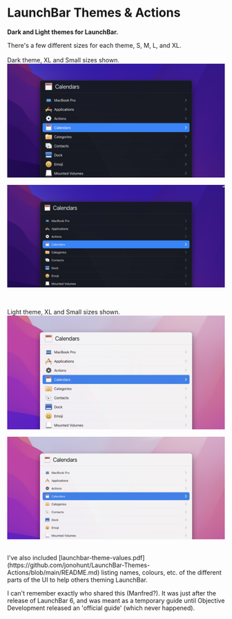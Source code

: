 # LaunchBar Themes & Actions

**Dark and Light themes for LaunchBar.**

There's a few different sizes for each theme, S, M, L, and XL.
<br />
<br />
Dark theme, XL and Small sizes shown.
<br />
![LaunchBar Dark XL theme](readme-images/launchbar-theme-dark-xl.jpg)

![LaunchBar Dark Small theme](readme-images/launchbar-theme-dark-s.jpg)

<br />

Light theme, XL and Small sizes shown.
<br />
![LaunchBar Dark XL theme](readme-images/launchbar-theme-light-xl.jpg)

![LaunchBar Dark Small theme](readme-images/launchbar-theme-light-s.jpg)


<br />
I've also included [launchbar-theme-values.pdf](https://github.com/jonohunt/LaunchBar-Themes-Actions/blob/main/README.md) listing names, colours, etc. of the different parts of the UI to help others theming LaunchBar.<br />

I can't remember exactly who shared this (Manfred?). It was just after the release of LaunchBar 6, and was meant as a temporary guide until Objective Development released an 'official guide' (which never happened).